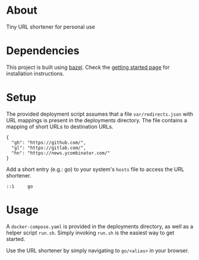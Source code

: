 # About

Tiny URL shortener for personal use

# Dependencies

This project is built using [bazel](https://bazel.build/). Check the [getting started page](https://docs.bazel.build/versions/master/getting-started.html) for installation instructions.

# Setup

The provided deployment script assumes that a file `var/redirects.json` with URL mappings is present in the deployments directory. The file contains a mapping of short URLs to destination URLs.

```
{
  "gh": "https://github.com/",
  "gl": "https://gitlab.com/",
  "hn": "https://news.ycombinator.com/"
}
```

Add a short entry (e.g.: go) to your system's `hosts` file to access the URL shortener.

```
::1		go
```

# Usage

A `docker-compose.yaml` is provided in the deployments directory, as well as a helper script `run.sh`. Simply invoking `run.sh` is the easiest way to get started.

Use the URL shortener by simply navigating to `go/<alias>` in your browser.
